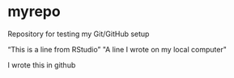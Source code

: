 # myrepo
Repository for testing my Git/GitHub setup


“This is a line from RStudio” 
"A line I wrote on my local computer"

I wrote this in github
